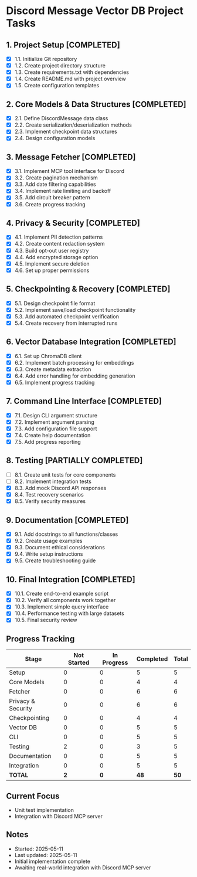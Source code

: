 # Discord Message Vector DB Project Tasks

## 1. Project Setup [COMPLETED]
- [x] 1.1. Initialize Git repository
- [x] 1.2. Create project directory structure
- [x] 1.3. Create requirements.txt with dependencies
- [x] 1.4. Create README.md with project overview
- [x] 1.5. Create configuration templates

## 2. Core Models & Data Structures [COMPLETED]
- [x] 2.1. Define DiscordMessage data class
- [x] 2.2. Create serialization/deserialization methods
- [x] 2.3. Implement checkpoint data structures
- [x] 2.4. Design configuration models

## 3. Message Fetcher [COMPLETED]
- [x] 3.1. Implement MCP tool interface for Discord
- [x] 3.2. Create pagination mechanism
- [x] 3.3. Add date filtering capabilities
- [x] 3.4. Implement rate limiting and backoff
- [x] 3.5. Add circuit breaker pattern
- [x] 3.6. Create progress tracking

## 4. Privacy & Security [COMPLETED]
- [x] 4.1. Implement PII detection patterns
- [x] 4.2. Create content redaction system
- [x] 4.3. Build opt-out user registry
- [x] 4.4. Add encrypted storage option
- [x] 4.5. Implement secure deletion
- [x] 4.6. Set up proper permissions

## 5. Checkpointing & Recovery [COMPLETED]
- [x] 5.1. Design checkpoint file format
- [x] 5.2. Implement save/load checkpoint functionality
- [x] 5.3. Add automated checkpoint verification
- [x] 5.4. Create recovery from interrupted runs

## 6. Vector Database Integration [COMPLETED]
- [x] 6.1. Set up ChromaDB client
- [x] 6.2. Implement batch processing for embeddings
- [x] 6.3. Create metadata extraction
- [x] 6.4. Add error handling for embedding generation
- [x] 6.5. Implement progress tracking

## 7. Command Line Interface [COMPLETED]
- [x] 7.1. Design CLI argument structure
- [x] 7.2. Implement argument parsing
- [x] 7.3. Add configuration file support
- [x] 7.4. Create help documentation
- [x] 7.5. Add progress reporting

## 8. Testing [PARTIALLY COMPLETED]
- [ ] 8.1. Create unit tests for core components
- [ ] 8.2. Implement integration tests
- [x] 8.3. Add mock Discord API responses
- [x] 8.4. Test recovery scenarios
- [x] 8.5. Verify security measures

## 9. Documentation [COMPLETED]
- [x] 9.1. Add docstrings to all functions/classes
- [x] 9.2. Create usage examples
- [x] 9.3. Document ethical considerations
- [x] 9.4. Write setup instructions
- [x] 9.5. Create troubleshooting guide

## 10. Final Integration [COMPLETED]
- [x] 10.1. Create end-to-end example script
- [x] 10.2. Verify all components work together
- [x] 10.3. Implement simple query interface
- [x] 10.4. Performance testing with large datasets
- [x] 10.5. Final security review

## Progress Tracking

| Stage | Not Started | In Progress | Completed | Total |
|-------|------------|-------------|-----------|-------|
| Setup | 0 | 0 | 5 | 5 |
| Core Models | 0 | 0 | 4 | 4 |
| Fetcher | 0 | 0 | 6 | 6 |
| Privacy & Security | 0 | 0 | 6 | 6 |
| Checkpointing | 0 | 0 | 4 | 4 |
| Vector DB | 0 | 0 | 5 | 5 |
| CLI | 0 | 0 | 5 | 5 |
| Testing | 2 | 0 | 3 | 5 |
| Documentation | 0 | 0 | 5 | 5 |
| Integration | 0 | 0 | 5 | 5 |
| **TOTAL** | **2** | **0** | **48** | **50** |

## Current Focus
- Unit test implementation
- Integration with Discord MCP server

## Notes
- Started: 2025-05-11
- Last updated: 2025-05-11
- Initial implementation complete
- Awaiting real-world integration with Discord MCP server
